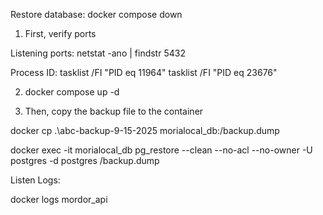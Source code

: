 Restore database:
docker compose down

1. First, verify ports

Listening ports:
netstat -ano | findstr 5432

Process ID:
tasklist /FI "PID eq 11964"
tasklist /FI "PID eq 23676"

2. docker compose up -d

3. Then, copy the backup file to the container

docker cp .\abc-backup-9-15-2025 morialocal_db:/backup.dump

docker exec -it morialocal_db pg_restore --clean --no-acl --no-owner -U postgres -d postgres /backup.dump

Listen Logs:

docker logs mordor_api